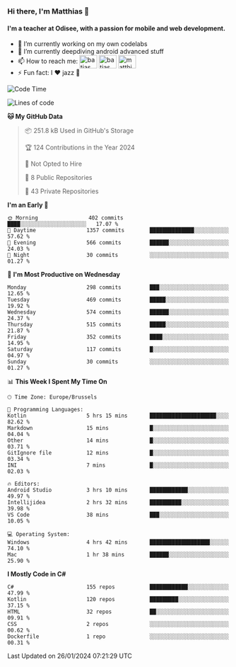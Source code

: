 ### Hi there, I'm Matthias 👋

#### I'm a teacher at Odisee, with a passion for mobile and web development.

- 🔭 I’m currently working on my own codelabs
- 🌱 I’m currently deepdiving android advanced stuff
- 📫 How to reach me: <a href="https://dev.to/batjas" target="_blank"><img align="center" src="https://raw.githubusercontent.com/rahuldkjain/github-profile-readme-generator/master/src/images/icons/Social/devto.svg" alt="batjas" height="30" width="40" /></a>
<a href="https://twitter.com/batjas" target="_blank"><img align="center" src="https://raw.githubusercontent.com/rahuldkjain/github-profile-readme-generator/master/src/images/icons/Social/twitter.svg" alt="batjas" height="30" width="40" /></a>
<a href="https://linkedin.com/in/matthiasdruwé" target="_blank"><img align="center" src="https://raw.githubusercontent.com/rahuldkjain/github-profile-readme-generator/master/src/images/icons/Social/linked-in-alt.svg" alt="matthiasdruwé" height="30" width="40" /></a>
- ⚡ Fun fact: I ❤ jazz 🎷


<!--START_SECTION:waka-->
![Code Time](http://img.shields.io/badge/Code%20Time-1%2C038%20hrs%2059%20mins-blue)

![Lines of code](https://img.shields.io/badge/From%20Hello%20World%20I%27ve%20Written-2.6%20million%20lines%20of%20code-blue)

**🐱 My GitHub Data** 

> 📦 251.8 kB Used in GitHub's Storage 
 > 
> 🏆 124 Contributions in the Year 2024
 > 
> 🚫 Not Opted to Hire
 > 
> 📜 8 Public Repositories 
 > 
> 🔑 43 Private Repositories 
 > 
**I'm an Early 🐤** 

```text
🌞 Morning                402 commits         ████░░░░░░░░░░░░░░░░░░░░░   17.07 % 
🌆 Daytime                1357 commits        ██████████████░░░░░░░░░░░   57.62 % 
🌃 Evening                566 commits         ██████░░░░░░░░░░░░░░░░░░░   24.03 % 
🌙 Night                  30 commits          ░░░░░░░░░░░░░░░░░░░░░░░░░   01.27 % 
```
📅 **I'm Most Productive on Wednesday** 

```text
Monday                   298 commits         ███░░░░░░░░░░░░░░░░░░░░░░   12.65 % 
Tuesday                  469 commits         █████░░░░░░░░░░░░░░░░░░░░   19.92 % 
Wednesday                574 commits         ██████░░░░░░░░░░░░░░░░░░░   24.37 % 
Thursday                 515 commits         █████░░░░░░░░░░░░░░░░░░░░   21.87 % 
Friday                   352 commits         ████░░░░░░░░░░░░░░░░░░░░░   14.95 % 
Saturday                 117 commits         █░░░░░░░░░░░░░░░░░░░░░░░░   04.97 % 
Sunday                   30 commits          ░░░░░░░░░░░░░░░░░░░░░░░░░   01.27 % 
```


📊 **This Week I Spent My Time On** 

```text
🕑︎ Time Zone: Europe/Brussels

💬 Programming Languages: 
Kotlin                   5 hrs 15 mins       █████████████████████░░░░   82.62 % 
Markdown                 15 mins             █░░░░░░░░░░░░░░░░░░░░░░░░   04.04 % 
Other                    14 mins             █░░░░░░░░░░░░░░░░░░░░░░░░   03.71 % 
GitIgnore file           12 mins             █░░░░░░░░░░░░░░░░░░░░░░░░   03.34 % 
INI                      7 mins              █░░░░░░░░░░░░░░░░░░░░░░░░   02.03 % 

🔥 Editors: 
Android Studio           3 hrs 10 mins       ████████████░░░░░░░░░░░░░   49.97 % 
Intellijidea             2 hrs 32 mins       ██████████░░░░░░░░░░░░░░░   39.98 % 
VS Code                  38 mins             ███░░░░░░░░░░░░░░░░░░░░░░   10.05 % 

💻 Operating System: 
Windows                  4 hrs 42 mins       ███████████████████░░░░░░   74.10 % 
Mac                      1 hr 38 mins        ██████░░░░░░░░░░░░░░░░░░░   25.90 % 
```

**I Mostly Code in C#** 

```text
C#                       155 repos           ████████████░░░░░░░░░░░░░   47.99 % 
Kotlin                   120 repos           █████████░░░░░░░░░░░░░░░░   37.15 % 
HTML                     32 repos            ██░░░░░░░░░░░░░░░░░░░░░░░   09.91 % 
CSS                      2 repos             ░░░░░░░░░░░░░░░░░░░░░░░░░   00.62 % 
Dockerfile               1 repo              ░░░░░░░░░░░░░░░░░░░░░░░░░   00.31 % 
```




 Last Updated on 26/01/2024 07:21:29 UTC
<!--END_SECTION:waka-->
